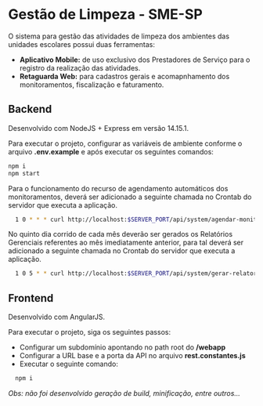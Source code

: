 
# Gestão de Limpeza - SME-SP

O sistema para gestão das atividades de limpeza dos ambientes das unidades escolares possui duas ferramentas:


- **Aplicativo Mobile:** de uso exclusivo dos Prestadores de Serviço para o registro da realização das atividades.
- **Retaguarda Web:** para cadastros gerais e acomapnhamento dos monitoramentos, fiscalização e faturamento.


## Backend

Desenvolvido com NodeJS + Express em versão 14.15.1.

Para executar o projeto, configurar as variáveis de ambiente conforme o arquivo **.env.example** e após executar os seguintes comandos:

```bash
npm i
npm start
```

Para o funcionamento do recurso de agendamento automáticos dos monitoramentos, deverá ser adicionado a seguinte chamada no Crontab do servidor que executa a aplicação.

```bash
  1 0 * * * curl http://localhost:$SERVER_PORT/api/system/agendar-monitoramentos-automaticos >> $LOG_PATH/agendamento-automatico-`date +\%F`.log 2>&1
```

No quinto dia corrido de cada mês deverão ser gerados os Relatórios Gerenciais referentes ao mês imediatamente anterior, para tal deverá ser adicionado a seguinte chamada no Crontab do servidor que executa a aplicação.

```bash
  1 0 5 * * curl http://localhost:$SERVER_PORT/api/system/gerar-relatorio-gerencial >> $LOG_PATH/relatorio-gerencial-`date +\%F`.log 2>&1
```

## Frontend

Desenvolvido com AngularJS.

Para executar o projeto, siga os seguintes passos: 
- Configurar um subdomínio apontando no path root do **/webapp**
- Configurar a URL base e a porta da API no arquivo **rest.constantes.js**
- Executar o seguinte comando:

```bash
  npm i
```
 _Obs: não foi desenvolvido geração de build, minificação, entre outros..._

